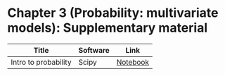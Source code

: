 # Chapter 3 (Probability: multivariate models): Supplementary material
|Title|Software|Link|
-|-|-
|Intro to probability|Scipy|[Notebook](https://colab.research.google.com/github/probml/probml-notebooks/blob/master/notebooks/prob.ipynb)